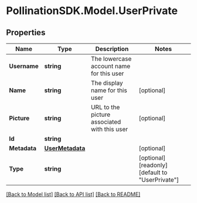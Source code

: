 
# PollinationSDK.Model.UserPrivate

## Properties

Name | Type | Description | Notes
------------ | ------------- | ------------- | -------------
**Username** | **string** | The lowercase account name for this user | 
**Name** | **string** | The display name for this user | [optional] 
**Picture** | **string** | URL to the picture associated with this user | [optional] 
**Id** | **string** |  | 
**Metadata** | [**UserMetadata**](UserMetadata.md) |  | [optional] 
**Type** | **string** |  | [optional] [readonly] [default to "UserPrivate"]

[[Back to Model list]](../README.md#documentation-for-models)
[[Back to API list]](../README.md#documentation-for-api-endpoints)
[[Back to README]](../README.md)

